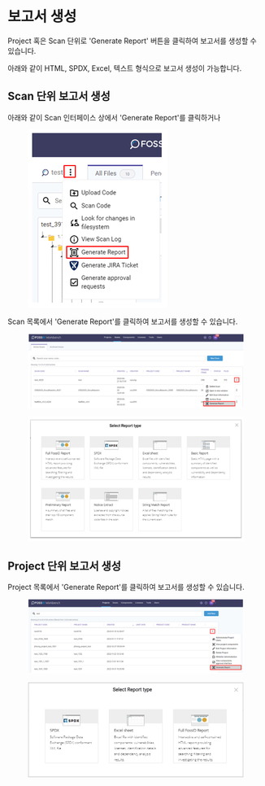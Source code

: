 # 보고서 생성

Project 혹은 Scan 단위로 'Generate Report' 버튼을 클릭하여 보고서를 생성할 수 있습니다.

아래와 같이 HTML, SPDX, Excel, 텍스트 형식으로 보고서 생성이 가능합니다.

## Scan 단위 보고서 생성

아래와 같이 Scan 인터페이스 상에서 'Generate Report'를 클릭하거나

<figure><img src="../../.gitbook/assets/image (38).png" alt=""><figcaption></figcaption></figure>

Scan 목록에서 'Generate Report'를 클릭하여 보고서를 생성할 수 있습니다.

<figure><img src="../../.gitbook/assets/image (49).png" alt=""><figcaption></figcaption></figure>

<figure><img src="../../.gitbook/assets/image (77).png" alt=""><figcaption></figcaption></figure>

## Project 단위 보고서 생성

Project 목록에서 'Generate Report'를 클릭하여 보고서를 생성할 수 있습니다.

<figure><img src="../../.gitbook/assets/image (202).png" alt=""><figcaption></figcaption></figure>

<figure><img src="../../.gitbook/assets/image (82).png" alt=""><figcaption></figcaption></figure>

